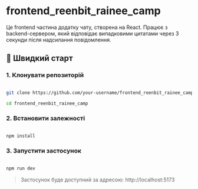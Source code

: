 # frontend_reenbit_rainee_camp

Це frontend частина додатку чату, створена на React. Працює з backend-сервером, який відповідає випадковими цитатами через 3 секунди після надсилання повідомлення.

## 🚀 Швидкий старт

### 1. Клонувати репозиторій

```bash

git clone https://github.com/your-username/frontend_reenbit_rainee_camp.git

cd frontend_reenbit_rainee_camp

```

### 2. Встановити залежності

```bash

npm install

```

### 3. Запустити застосунок

```bash

npm run dev

```

> Застосунок буде доступний за адресою: http://localhost:5173

